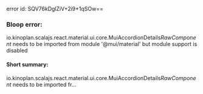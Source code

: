 error id: SQV76kDglZiV+2i9+1qSOw==
### Bloop error:

io.kinoplan.scalajs.react.material.ui.core.MuiAccordionDetails$RawComponent$ needs to be imported from module '@mui/material' but module support is disabled
#### Short summary: 

io.kinoplan.scalajs.react.material.ui.core.MuiAccordionDetails$RawComponent$ needs to be imported fr...